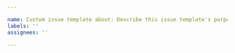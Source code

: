 ```yaml
---

name: Custom issue template about: Describe this issue template's purpose here. title: ''
labels: ''
assignees: ''

---
```

